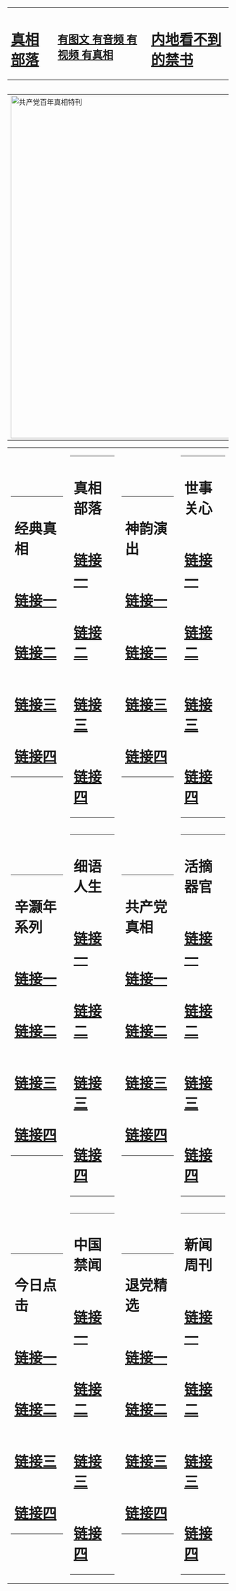 <table><tr><td><H1><a href="http://t.cn/RXdFUEm">真相部落</a></H1></td><td><H2><a href="http://t.cn/RXdFbvW">有图文 有音频 有视频 有真相</a></H2><td><H1><a href="http://t.cn/RXdFGJ8"> 内地看不到的禁书</a></H1></td></table><table><table><tr><td><a href="http://t.cn/RXHrimJ"><img src="http://0015.b27.ucctw.com/zx/bngcd/gcdbnzx.jpg" width="780"  border="0" alt="共产党百年真相特刊"></a></td></tr></table><table><tr><td><table><tr><td ><h1>经典真相</h1></td></tr><tr><td><h1>  <a href="http://t.cn/RXdFUHv" target=_blank>链接一</a>  </h1></td></tr><tr><td><h1>  <a href="http://t.cn/RXHrxCg" target=_blank>链接二</a>  </h1></td></tr><tr><td><h1>  <a href="http://po.st/T19bgl" target=_blank>链接三</a>  </h1></td></tr><tr><td><h1>  <a href="http://po.st/BhCgv7" target=_blank>链接四</a>  </h1></td></tr></table></td><td><table><tr><td ><h1>真相部落</h1></td></tr><tr><td><h1>  <a href="http://t.cn/RXHrqyt" target=_blank>链接一</a>  </h1></td></tr><tr><td><h1>  <a href="http://t.cn/RXEOqH8" target=_blank>链接二</a>  </h1></td></tr><tr><td><h1>  <a href="http://po.st/G8fS0g" target=_blank>链接三</a>  </h1></td></tr><tr><td><h1>  <a href="http://po.st/Xnh56w" target=_blank>链接四</a>  </h1></td></tr></table></td><td><table><tr><td ><h1>神韵演出</h1></td></tr><tr><td><h1>  <a href="http://t.cn/RXtd2tX" target=_blank>链接一</a>  </h1></td></tr><tr><td><h1>  <a href="http://t.cn/RXHrbUC" target=_blank>链接二</a>  </h1></td></tr><tr><td><h1>  <a href="http://po.st/HqQJcP" target=_blank>链接三</a>  </h1></td></tr><tr><td><h1>  <a href="http://t.cn/RXEOtwu" target=_blank>链接四</a>  </h1></td></tr></table></td><td><table><tr><td ><h1>世事关心</h1></td></tr><tr><td><h1>  <a href="http://t.cn/RXHrbVp" target=_blank>链接一</a>  </h1></td></tr><tr><td><h1>  <a href="http://t.cn/RXdFbQS" target=_blank>链接二</a>  </h1></td></tr><tr><td><h1>  <a href="http://po.st/HX74Z6" target=_blank>链接三</a>  </h1></td></tr><tr><td><h1>  <a href="http://t.cn/RXHrJRA" target=_blank>链接四</a>  </h1></td></tr></table></td></tr><tr><td><table><tr><td ><h1>辛灏年系列</h1></td></tr><tr><td><h1>  <a href="http://t.cn/RXdFGVA" target=_blank>链接一</a>  </h1></td></tr><tr><td><h1>  <a href="http://t.cn/RXHrovW" target=_blank>链接二</a>  </h1></td></tr><tr><td><h1>  <a href="http://po.st/798My5" target=_blank>链接三</a>  </h1></td></tr><tr><td><h1>  <a href="http://t.cn/RXtdU7p" target=_blank>链接四</a>  </h1></td></tr></table></td><td><table><tr><td ><h1>细语人生</h1></td></tr><tr><td><h1>  <a href="http://t.cn/RXdFGsU" target=_blank>链接一</a>  </h1></td></tr><tr><td><h1>  <a href="http://t.cn/RXdFq7K" target=_blank>链接二</a>  </h1></td></tr><tr><td><h1>  <a href="http://po.st/324jJU" target=_blank>链接三</a>  </h1></td></tr><tr><td><h1>  <a href="http://t.cn/RXdFqxE" target=_blank>链接四</a>  </h1></td></tr></table></td><td><table><tr><td ><h1>共产党真相</h1></td></tr><tr><td><h1>  <a href="http://t.cn/RXHrimJ" target=_blank>链接一</a>  </h1></td></tr><tr><td><h1>  <a href="http://t.cn/RXdFqQy" target=_blank>链接二</a>  </h1></td></tr><tr><td><h1>  <a href="http://po.st/dfTgNp" target=_blank>链接三</a>  </h1></td></tr><tr><td><h1>  <a href="http://po.st/7hefAB" target=_blank>链接四</a>  </h1></td></tr></table></td><td><table><tr><td ><h1>活摘器官</h1></td></tr><tr><td><h1>  <a href="http://t.cn/RXHroeu" target=_blank>链接一</a>  </h1></td></tr><tr><td><h1>  <a href="http://t.cn/RXdF5tG" target=_blank>链接二</a>  </h1></td></tr><tr><td><h1>  <a href="http://po.st/4MOu1x" target=_blank>链接三</a>  </h1></td></tr><tr><td><h1>  <a href="http://po.st/Ece51a" target=_blank>链接四</a>  </h1></td></tr></table></td></tr><tr><td><table><tr><td ><h1>今日点击</h1></td></tr><tr><td><h1>  <a href="http://t.cn/RXdF5m8" target=_blank>链接一</a>  </h1></td></tr><tr><td><h1>  <a href="http://t.cn/RXtdbDc" target=_blank>链接二</a>  </h1></td></tr><tr><td><h1>  <a href="http://po.st/SGhCUK" target=_blank>链接三</a>  </h1></td></tr><tr><td><h1>  <a href="http://po.st/iwPGNf" target=_blank>链接四</a>  </h1></td></tr></table></td><td><table><tr><td ><h1>中国禁闻</h1></td></tr><tr><td><h1>  <a href="http://t.cn/RXHrOyR" target=_blank>链接一</a>  </h1></td></tr><tr><td><h1>  <a href="http://t.cn/RXdFtoH" target=_blank>链接二</a>  </h1></td></tr><tr><td><h1>  <a href="http://po.st/pPnMOs" target=_blank>链接三</a>  </h1></td></tr><tr><td><h1>  <a href="http://po.st/JzcUhD" target=_blank>链接四</a>  </h1></td></tr></table></td><td><table><tr><td ><h1>退党精选</h1></td></tr><tr><td><h1>  <a href="http://t.cn/RXdFcvb" target=_blank>链接一</a>  </h1></td></tr><tr><td><h1>  <a href="http://t.cn/RXdFcZU" target=_blank>链接二</a>  </h1></td></tr><tr><td><h1>  <a href="http://t.cn/RXHr9NE" target=_blank>链接三</a>  </h1></td></tr><tr><td><h1>  <a href="http://po.st/zSoWl4" target=_blank>链接四</a>  </h1></td></tr></table></td><td><table><tr><td ><h1>新闻周刊</h1></td></tr><tr><td><h1>  <a href="http://t.cn/RXEOjl6" target=_blank>链接一</a>  </h1></td></tr><tr><td><h1>  <a href="http://t.cn/RXEOLXd" target=_blank>链接二</a>  </h1></td></tr><tr><td><h1>  <a href="http://t.cn/RXEOjl6" target=_blank>链接三</a>  </h1></td></tr><tr><td><h1>  <a href="http://po.st/9Cn60o" target=_blank>链接四</a>  </h1></td></tr></table></td></tr></table>
